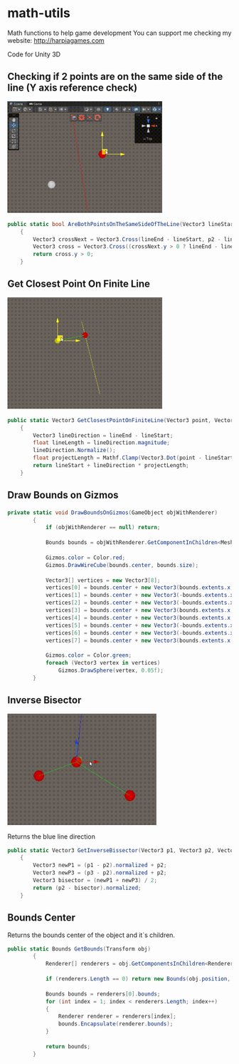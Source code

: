 # math-utils
Math functions to help game development 
You can support me checking my website: http://harpiagames.com

Code for Unity 3D

<h2>Checking if 2 points are on the same side of the line (Y axis reference check)</h2>

<img src="https://raw.githubusercontent.com/brunop98/math-utils/main/gifs/20230301_115704.gif" height="250"/>

```c#
public static bool AreBothPointsOnTheSameSideOfTheLine(Vector3 lineStart, Vector3 lineEnd, Vector3 p1, Vector3 p2)
    {
        Vector3 crossNext = Vector3.Cross(lineEnd - lineStart, p2 - lineStart);
        Vector3 cross = Vector3.Cross((crossNext.y > 0 ? lineEnd - lineStart : lineStart - lineEnd), p1 - lineStart);
        return cross.y > 0;
    }
```

<h2>Get Closest Point On Finite Line</h2>

<img src="https://raw.githubusercontent.com/brunop98/math-utils/main/gifs/20230301_135552.gif" height="250"/>

```c#
public static Vector3 GetClosestPointOnFiniteLine(Vector3 point, Vector3 lineStart, Vector3 lineEnd)
    {
        Vector3 lineDirection = lineEnd - lineStart;
        float lineLength = lineDirection.magnitude;
        lineDirection.Normalize();
        float projectLength = Mathf.Clamp(Vector3.Dot(point - lineStart, lineDirection), 0f, lineLength);
        return lineStart + lineDirection * projectLength;
    }
```

<h2>Draw Bounds on Gizmos</h2>

```c#
private static void DrawBoundsOnGizmos(GameObject objWithRenderer)
        {
            if (objWithRenderer == null) return;

            Bounds bounds = objWithRenderer.GetComponentInChildren<MeshRenderer>().bounds;

            Gizmos.color = Color.red;
            Gizmos.DrawWireCube(bounds.center, bounds.size);

            Vector3[] vertices = new Vector3[8];
            vertices[0] = bounds.center + new Vector3(bounds.extents.x, bounds.extents.y, bounds.extents.z);
            vertices[1] = bounds.center + new Vector3(-bounds.extents.x, bounds.extents.y, bounds.extents.z);
            vertices[2] = bounds.center + new Vector3(-bounds.extents.x, -bounds.extents.y, bounds.extents.z);
            vertices[3] = bounds.center + new Vector3(bounds.extents.x, -bounds.extents.y, bounds.extents.z);
            vertices[4] = bounds.center + new Vector3(bounds.extents.x, bounds.extents.y, -bounds.extents.z);
            vertices[5] = bounds.center + new Vector3(-bounds.extents.x, bounds.extents.y, -bounds.extents.z);
            vertices[6] = bounds.center + new Vector3(-bounds.extents.x, -bounds.extents.y, -bounds.extents.z);
            vertices[7] = bounds.center + new Vector3(bounds.extents.x, -bounds.extents.y, -bounds.extents.z);

            Gizmos.color = Color.green;
            foreach (Vector3 vertex in vertices)
                Gizmos.DrawSphere(vertex, 0.05f);
        }
```

<h2>Inverse Bisector</h2>

<img src="https://raw.githubusercontent.com/brunop98/math-utils/main/gifs/bissector.gif" height="250"/>

Returns the blue line direction

```c#
public static Vector3 GetInverseBissector(Vector3 p1, Vector3 p2, Vector3 p3)
    {
        Vector3 newP1 = (p1 - p2).normalized + p2;
        Vector3 newP3 = (p3 - p2).normalized + p2;
        Vector3 bisector = (newP1 + newP3) / 2;
        return (p2 - bisector).normalized;
    }
```
<h2>Bounds Center</h2>

Returns the bounds center of the object and it`s children.

```c#
public static Bounds GetBounds(Transform obj)
        {
            Renderer[] renderers = obj.GetComponentsInChildren<Renderer>();
            
            if (renderers.Length == 0) return new Bounds(obj.position, Vector3.zero);

            Bounds bounds = renderers[0].bounds;
            for (int index = 1; index < renderers.Length; index++)
            {
                Renderer renderer = renderers[index];
                bounds.Encapsulate(renderer.bounds);
            }

            return bounds;
        }
```
